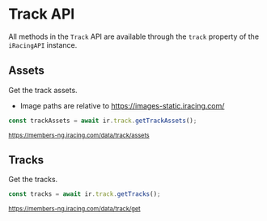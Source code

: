 # Track API

All methods in the `Track` API are available through the `track` property of the `iRacingAPI` instance.

## Assets

Get the track assets.

* Image paths are relative to https://images-static.iracing.com/

```ts
const trackAssets = await ir.track.getTrackAssets();
```
<sub>https://members-ng.iracing.com/data/track/assets</sub>

## Tracks

Get the tracks.

```ts
const tracks = await ir.track.getTracks();
```
<sub>https://members-ng.iracing.com/data/track/get</sub>